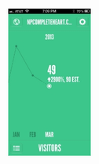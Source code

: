 <!-- 
.. title: I guess posting content does make a difference
.. slug: i-guess-posting-content-does-make-a-difference
.. date: 2013-03-16 13:59:17 UTC-05:00
.. tags: web
.. category: 
.. link: 
.. description: 
.. type: text
-->

![Website Stats](/images/posting_content.jpg)
